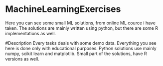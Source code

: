 # MachineLearningExercises
Here you can see some small ML solutions, from online ML cource i have taken. The solutions are mainly written using python, but there are some R implementations as well.

#Description
Every tasks deals with some demo data. Everything you see here is done only with educational purposes. Python solutions use mainly numpy, scikit learn and matplotlib.
Small part of the solutions, have R versions as well.
